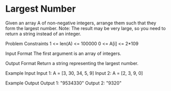 # Largest Number

Given an array A of non-negative integers, arrange them such that they form the largest number.
Note: The result may be very large, so you need to return a string instead of an integer.


Problem Constraints
1 <= len(A) <= 100000
0 <= A[i] <= 2*109


Input Format
The first argument is an array of integers.


Output Format
Return a string representing the largest number.


Example Input
Input 1:
A = [3, 30, 34, 5, 9]
Input 2:
A = [2, 3, 9, 0]


Example Output
Output 1:
"9534330"
Output 2:
"9320"